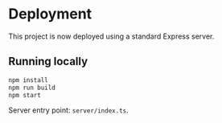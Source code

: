# Deployment

This project is now deployed using a standard Express server.

## Running locally

```bash
npm install
npm run build
npm start
```

Server entry point: `server/index.ts`.
